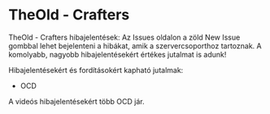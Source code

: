 # TheOld - Crafters
TheOld - Crafters hibajelentések:
Az Issues oldalon a zöld New Issue gombbal lehet bejelenteni a hibákat, amik a szervercsoporthoz tartoznak.
A komolyabb, nagyobb hibajelentésekért értékes jutalmat is adunk!

Hibajelentésekért és fordításokért kapható jutalmak:
- OCD

A videós hibajelentésekért több OCD jár.
